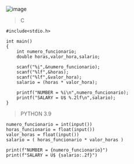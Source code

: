 ![image](https://github.com/lufffe/Beecrowd/assets/90646635/438ffd01-2d64-426a-87f5-3e2b532789c4)

>C

    #include<stdio.h>

    int main()
    {
        int numero_funcionario;
        double horas,valor_hora,salario;

        scanf("%i",&numero_funcionario);
        scanf("%lf",&horas);
        scanf("%lf",&valor_hora);
        salario = (horas * valor_hora);
        
        printf("NUMBER = %i\n",numero_funcionario);
        printf("SALARY = U$ %.2lf\n",salario);
    }

>PYTHON 3.9

    numero_funcionario = int(input())
    horas_funcionario = float(input())
    valor_horas = float(input())
    salario = ( horas_funcionario * valor_horas )

    print(f"NUMBER = {numero_funcionario}")
    print(f"SALARY = U$ {salario:.2f}")
